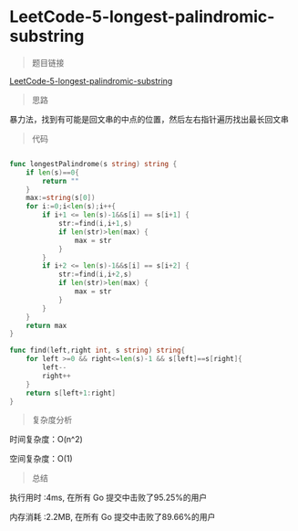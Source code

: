# LeetCode-5-longest-palindromic-substring

>题目链接

[LeetCode-5-longest-palindromic-substring](https://leetcode-cn.com/problems/longest-palindromic-substring/)

>思路

暴力法，找到有可能是回文串的中点的位置，然后左右指针遍历找出最长回文串

>代码

```go

func longestPalindrome(s string) string {
    if len(s)==0{
        return ""
    }
    max:=string(s[0])
    for i:=0;i<len(s);i++{
        if i+1 <= len(s)-1&&s[i] == s[i+1] {
            str:=find(i,i+1,s)
            if len(str)>len(max) {
                max = str
            }
        }
        if i+2 <= len(s)-1&&s[i] == s[i+2] {
            str:=find(i,i+2,s)
            if len(str)>len(max) {
                max = str
            }
        }
    }
    return max
}

func find(left,right int, s string) string{
    for left >=0 && right<=len(s)-1 && s[left]==s[right]{
        left--
        right++
    }
    return s[left+1:right]
}

```

>复杂度分析

时间复杂度：O(n^2)

空间复杂度：O(1)

>总结

执行用时 :4ms, 在所有 Go 提交中击败了95.25%的用户

内存消耗 :2.2MB, 在所有 Go 提交中击败了89.66%的用户
